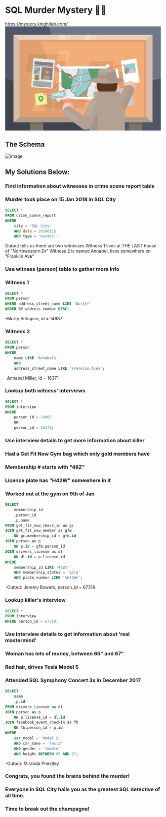 # SQL Murder Mystery 🕵️‍♂️

https://mystery.knightlab.com/
![alt text](image.png)

## The Schema

![image](https://github.com/user-attachments/assets/9a723535-34cd-4707-9c2f-3c07df24f0db)


## My Solutions Below:

### Find information about witnesses in crime scene report table
### Murder took place on 15 Jan 2018 in SQL City
```sql
SELECT *
FROM crime_scene_report
WHERE 
	city = 'SQL City'
	AND date = 20180115
	AND type = 'murder';
```
Output tells us there are two witnesses
Witness 1 lives at THE LAST house of "Northwestern Dr"
Witness 2 is named Annabel, lives somewhere on "Franklin Ave"

### Use witness (person) table to gather more info
### Witness 1
```sql
SELECT *
FROM person
WHERE address_street_name LIKE 'North*'
ORDER BY address_number DESC;
```
-Morty Schapiro, id = 14887

### Witness 2
```sql
SELECT *
FROM person
WHERE 
	name LIKE 'Annabel%'
	AND
	address_street_name LIKE 'Franklin Ave%';
```
-Annabel Miller, id = 16371

### Lookup both witness' interviews
```sql
SELECT *
FROM interview
WHERE 
	person_id = 14887
	OR
	person_id = 16371;
```

### Use interview details to get more information about killer
### Had a Get Fit Now Gym bag which only gold members have
### Membership # starts with "48Z"
### Licence plate has "H42W" somewhere in it
### Worked out at the gym on 9th of Jan
```sql
SELECT 
	membership_id
	,person_id
	,p.name
FROM get_fit_now_check_in as gc
JOIN get_fit_now_member as gfm
	ON gc.membership_id = gfm.id
JOIN person as p
	ON p.id = gfm.person_id
JOIN drivers_license as dl
	ON dl.id = p.license_id
WHERE 
	membership_id LIKE '48Z%'
	AND membership_status = 'gold'
	AND plate_number LIKE '%H42W%';
```
-Output: Jeremy Bowers, person_id = 67318

### Lookup killer's interview
```sql
SELECT *
FROM interview
WHERE person_id = 67318;
```

### Use interview details to get information about 'real mastermind'
### Woman has lots of money, between 65" and 67"
### Red hair, drives Tesla Model S
### Attended SQL Symphony Concert 3x in December 2017
```sql
SELECT
	name
	,p.id
FROM drivers_license as dl
JOIN person as p
	ON p.license_id = dl.id
JOIN facebook_event_checkin as fb
	ON fb.person_id = p.id
WHERE 
	car_model = 'Model S'
	AND car_make = 'Tesla'
	AND gender = 'female'
	AND height BETWEEN 65 AND 67;
```
-Output: Miranda Priestley

### Congrats, you found the brains behind the murder! 
### Everyone in SQL City hails you as the greatest SQL detective of all time. 
### Time to break out the champagne!
